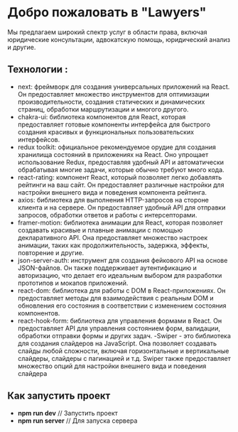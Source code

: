 # Добро пожаловать в "Lawyers"

Мы предлагаем широкий спектр услуг в области права, включая юридические консультации, адвокатскую помощь, юридический анализ и другие.


## Технологии :
- next: фреймворк для создания универсальных приложений на React. Он предоставляет множество инструментов для оптимизации производительности, создания статических и динамических страниц, обработки маршрутизации и многого другого.
- chakra-ui: библиотека компонентов для React, которая предоставляет готовые компоненты интерфейса для быстрого создания красивых и функциональных пользовательских интерфейсов.
- redux toolkit: официальное рекомендуемое орудие для создания хранилища состояний в приложениях на React. Оно упрощает использование Redux, предоставляя удобный API и автоматически обрабатывая многие задачи, которые обычно требуют много кода.
- react-rating: компонент React, который позволяет легко добавлять рейтинги на ваш сайт. Он предоставляет различные настройки для настройки внешнего вида и поведения компонента рейтинга.
- axios: библиотека для выполнения HTTP-запросов на стороне клиента и на сервере. Он предоставляет удобный API для отправки запросов, обработки ответов и работы с интерсепторами.
- framer-motion: библиотека анимации для React, которая позволяет создавать красивые и плавные анимации с помощью декларативного API. Она предоставляет множество настроек анимации, таких как продолжительность, задержка, эффекты, повторение и другие.
- json-server-auth: инструмент для создания фейкового API на основе JSON-файлов. Он также поддерживает аутентификацию и авторизацию, что делает его идеальным выбором для разработки прототипов и мокапов приложений.
- react-dom: библиотека для работы с DOM в React-приложениях. Он предоставляет методы для взаимодействия с реальным DOM и обновления его состояния в соответствии с изменением состояния компонентов.
- react-hook-form: библиотека для управления формами в React. Он предоставляет API для управления состоянием форм, валидации, обработки отправки формы и других задач.
-Swiper - это библиотека для создания слайдеров на JavaScript. Она позволяет создавать слайды любой сложности, включая горизонтальные и вертикальные слайдеры, слайдеры с пагинацией и т.д. Swiper также предоставляет множество опций для настройки внешнего вида и поведения слайдера

## Как запустить проект 

- **npm run dev** // Запустить проект
- **npm run server** // Для запуска сервера
